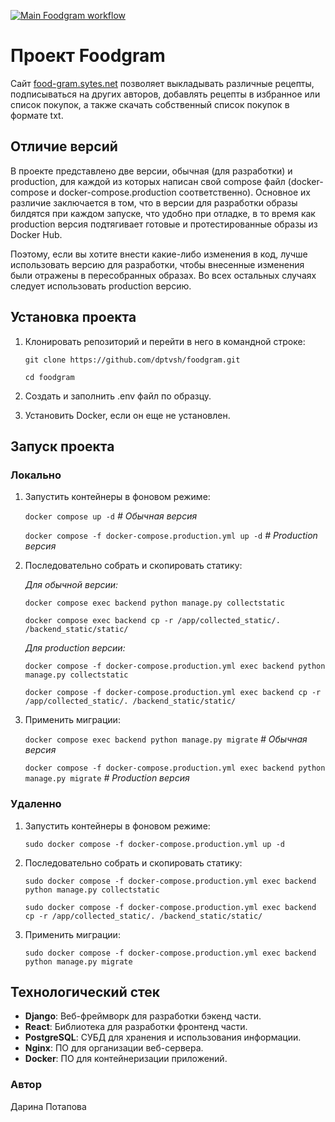 [![Main Foodgram workflow](https://github.com/dptvsh/foodgram/actions/workflows/main.yml/badge.svg)](https://github.com/dptvsh/foodgram/actions/workflows/main.yml)

#  Проект Foodgram

Сайт [food-gram.sytes.net](https://food-gram.sytes.net/) позволяет выкладывать различные рецепты, подписываться на других авторов, добавлять рецепты в избранное или список покупок, а также скачать собственный список покупок в формате txt.

## Отличие версий

В проекте представлено две версии, обычная (для разработки) и production, для каждой из которых написан свой compose файл (docker-compose и docker-compose.production соответственно). Основное их различие заключается в том, что в версии для разработки образы билдятся при каждом запуске, что удобно при отладке, в то время как production версия подтягивает готовые и протестированные образы из Docker Hub.

Поэтому, если вы хотите внести какие-либо изменения в код, лучше использовать версию для разработки, чтобы внесенные изменения были отражены в пересобранных образах. Во всех остальных случаях следует использовать production версию.

## Установка проекта

1. Клонировать репозиторий и перейти в него в командной строке:

   ```git clone https://github.com/dptvsh/foodgram.git```

   ```cd foodgram```

2. Создать и заполнить .env файл по образцу.

3. Установить Docker, если он еще не установлен.

## Запуск проекта

### Локально

1. Запустить контейнеры в фоновом режиме:
  
   ```docker compose up -d``` *# Обычная версия*

   ```docker compose -f docker-compose.production.yml up -d``` *# Production версия*

2. Последовательно собрать и скопировать статику:

   *Для обычной версии:*

   ```docker compose exec backend python manage.py collectstatic```

   ```docker compose exec backend cp -r /app/collected_static/. /backend_static/static/```

   *Для production версии:*

   ```docker compose -f docker-compose.production.yml exec backend python manage.py collectstatic```

   ```docker compose -f docker-compose.production.yml exec backend cp -r /app/collected_static/. /backend_static/static/```

3. Применить миграции:

   ```docker compose exec backend python manage.py migrate``` *# Обычная версия*

   ```docker compose -f docker-compose.production.yml exec backend python manage.py migrate``` *# Production версия*

### Удаленно

1. Запустить контейнеры в фоновом режиме:
  
   ```sudo docker compose -f docker-compose.production.yml up -d```

2. Последовательно собрать и скопировать статику:

   ```sudo docker compose -f docker-compose.production.yml exec backend python manage.py collectstatic```

   ```sudo docker compose -f docker-compose.production.yml exec backend cp -r /app/collected_static/. /backend_static/static/```

3. Применить миграции:

   ```sudo docker compose -f docker-compose.production.yml exec backend python manage.py migrate```

## Технологический стек

- **Django**: Веб-фреймворк для разработки бэкенд части.
- **React**: Библиотека для разработки фронтенд части.
- **PostgreSQL**: СУБД для хранения и использования информации.
- **Nginx**: ПО для организации веб-сервера.
- **Docker**: ПО для контейнеризации приложений.

### Автор

Дарина Потапова
